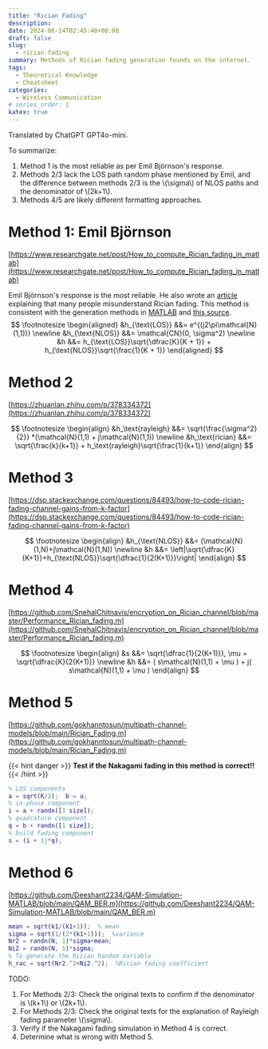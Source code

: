 ```yaml
---
title: "Rician Fading"
description: 
date: 2024-06-14T02:45:40+08:00
draft: false
slug:
  - rician-fading
summary: Methods of Rician fading generation founds on the internet.
tags:
  - Theoretical Knowledge
  - Cheatsheet
categories:
  - Wireless Communication
# series_order: 1
katex: true
---
```


Translated by ChatGPT GPT4o-mini.

To summarize:

1. Method 1 is the most reliable as per Emil Björnson's response.
2. Methods 2/3 lack the LOS path random phase mentioned by Emil, and the difference between methods 2/3 is the \\(\sigma\\) of NLOS paths and the denominator of \\(2k+1\\).
3. Methods 4/5 are likely different formatting approaches.

# Method 1: Emil Björnson

[https://www.researchgate.net/post/How_to_compute_Rician_fading_in_matlab](https://www.researchgate.net/post/How_to_compute_Rician_fading_in_matlab)

Emil Björnson's response is the most reliable. He also wrote an [article](https://ma-mimo.ellintech.se/2020/03/02/rician-fading-a-channel-model-often-misunderstood/) explaining that many people misunderstand Rician fading. This method is consistent with the generation methods in [MATLAB](https://www.mathworks.com/help/comm/ug/fading-channels.html) and [this source](https://web.xidian.edu.cn/bmbai/files/20150129_145929.pdf).
$$
\footnotesize
\begin{aligned}
&h_{\text{LOS}} &&= e^{(j2\pi\mathcal{N}(1,1))} \newline
&h_{\text{NLOS}} &&= \mathcal{CN}(0, \sigma^2) \newline
&h &&= h_{\text{LOS}}\sqrt{\dfrac{K}{K + 1}} + h_{\text{NLOS}}\sqrt{\frac{1}{K + 1}}
\end{aligned}
$$

# Method 2

[https://zhuanlan.zhihu.com/p/378334372](https://zhuanlan.zhihu.com/p/378334372)

$$
\footnotesize
\begin{align}
&h_\text{rayleigh} &&= \sqrt{\frac{\sigma^2}{2}} *(\mathcal{N}(1,1) + j\mathcal{N}(1,1)) \newline
&h_\text{rician} &&= \sqrt{\frac{k}{k+1}} + h_\text{rayleigh}\sqrt{\frac{1}{k+1}}
\end{align}
$$

# Method 3

[https://dsp.stackexchange.com/questions/84493/how-to-code-rician-fading-channel-gains-from-k-factor](https://dsp.stackexchange.com/questions/84493/how-to-code-rician-fading-channel-gains-from-k-factor)

$$
\footnotesize
\begin{align}
&h_{\text{NLOS}} &&= (\mathcal{N}(1,N)+j\mathcal{N}(1,N)) \newline
&h &&= \left|\sqrt{\dfrac{K}{K+1}}+h_{\text{NLOS}}\sqrt{\dfrac{1}{2(K+1)}}\right|
\end{align}
$$

# Method 4

[https://github.com/SnehalChitnavis/encryption_on_Rician_channel/blob/master/Performance_Rician_fading.m](https://github.com/SnehalChitnavis/encryption_on_Rician_channel/blob/master/Performance_Rician_fading.m)

$$
\footnotesize
\begin{align}
&s &&= \sqrt{\dfrac{1}{2(K+1)}}, \mu = \sqrt{\dfrac{K}{2(K+1)}} \newline
&h &&= ( s\mathcal{N}(1,1) + \mu ) + j( s\mathcal{N}(1,1) + \mu )
\end{align}
$$

# Method 5

[https://github.com/gokhanntosun/multipath-channel-models/blob/main/Rician_Fading.m](https://github.com/gokhanntosun/multipath-channel-models/blob/main/Rician_Fading.m)

{{< hint danger >}}
**Test if the Nakagami fading in this method is correct!!**
{{< /hint >}}

```matlab
% LOS components
a = sqrt(K/2);  b = a;
% in-phase component
i = a + randn([1 size]);
% quadrature component
q = b + randn([1 size]);
% build fading component
s = (i + 1j*q);
```

# Method 6

[https://github.com/Deeshant2234/QAM-Simulation-MATLAB/blob/main/QAM_BER.m](https://github.com/Deeshant2234/QAM-Simulation-MATLAB/blob/main/QAM_BER.m)

```matlab
mean = sqrt(k1/(k1+1));  % mean
sigma = sqrt(1/(2*(k1+1)));  %variance
Nr2 = randn(N, 1)*sigma+mean;
Ni2 = randn(N, 1)*sigma;
% To generate the Rician Random Variable
h_rac = sqrt(Nr2.^2+Ni2.^2);  %Rician fading coefficient
```

TODO:

1. For Methods 2/3: Check the original texts to confirm if the denominator is \\(k+1\\) or \\(2k+1\\).
2. For Methods 2/3: Check the original texts for the explanation of Rayleigh fading parameter \\(\sigma\\).
3. Verify if the Nakagami fading simulation in Method 4 is correct.
4. Determine what is wrong with Method 5.
